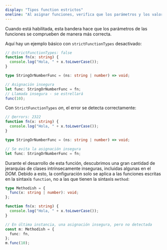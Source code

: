 ```yaml
---
display: "Tipos function estrictos"
oneline: "Al asignar funciones, verifica que los parámetros y los valores devueltos sean compatibles con el subtipo."
---
```


Cuando está habilitada, esta bandera hace que los parámetros de las funciones se comprueben de manera más correcta.

Aquí hay un ejemplo básico con `strictFunctionTypes` desactivado:

```ts twoslash
// @strictFunctionTypes: false
function fn(x: string) {
  console.log("Hola, " + x.toLowerCase());
}

type StringOrNumberFunc = (ns: string | number) => void;

// Asignación insegura
let func: StringOrNumberFunc = fn;
// Llamada insegura - se estrellará
func(10);
```

Con `StrictFunctionTypes` *on*, el error se detecta correctamente:

```ts twoslash
// @errors: 2322
function fn(x: string) {
  console.log("Hola, " + x.toLowerCase());
}

type StringOrNumberFunc = (ns: string | number) => void;

// Se evita la asignación insegura
let func: StringOrNumberFunc = fn;
```

Durante el desarrollo de esta función, descubrimos una gran cantidad de jerarquías de clases intrínsecamente inseguras, incluidas algunas en el *DOM*.
Debido a esto, la configuración solo se aplica a las funciones escritas en la sintaxis `function`, no a las que tienen la sintaxis `method`:

```ts twoslash
type Methodish = {
  func(x: string | number): void;
};

function fn(x: string) {
  console.log("Hola, " + x.toLowerCase());
}

// En última instancia, una asignación insegura, pero no detectada
const m: Methodish = {
  func: fn,
};
m.func(10);
```
